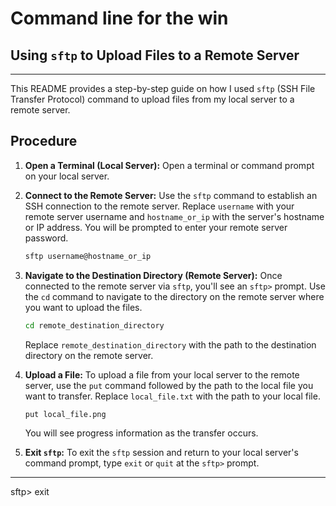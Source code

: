 # Command line for the win

## Using `sftp` to Upload Files to a Remote Server
___

This README provides a step-by-step guide on how I used `sftp` (SSH File Transfer Protocol) command to upload files from my local server to a remote server.

## Procedure

1. **Open a Terminal (Local Server):** Open a terminal or command prompt on your local server.

2. **Connect to the Remote Server:** Use the `sftp` command to establish an SSH connection to the remote server. Replace `username` with your remote server username and `hostname_or_ip` with the server's hostname or IP address. You will be prompted to enter your remote server password.

   ```bash
   sftp username@hostname_or_ip
   ```

3. **Navigate to the Destination Directory (Remote Server):** Once connected to the remote server via `sftp`, you'll see an `sftp>` prompt. Use the `cd` command to navigate to the directory on the remote server where you want to upload the files.

   ```bash
   cd remote_destination_directory
   ```

   Replace `remote_destination_directory` with the path to the destination directory on the remote server.

4. **Upload a File:** To upload a file from your local server to the remote server, use the `put` command followed by the path to the local file you want to transfer. Replace `local_file.txt` with the path to your local file.

   ```bash
   put local_file.png
   ```

   You will see progress information as the transfer occurs.

5. **Exit `sftp`:** To exit the `sftp` session and return to your local server's command prompt, type `exit` or `quit` at the `sftp>` prompt.
___

sftp> exit
